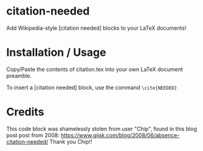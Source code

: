 # citation-needed
Add Wikipedia-style [citation needed] blocks to your LaTeX documents!

# Installation / Usage
Copy/Paste the contents of citation.tex into your own LaTeX document preamble.

To insert a [citation needed] block, use the command `\cite{NEEDED}`

# Credits
This code block was shamelessly stolen from user "Chip", found in this blog post post from 2008:
https://www.gijsk.com/blog/2008/06/absence-citation-needed/
Thank you Chip!!
